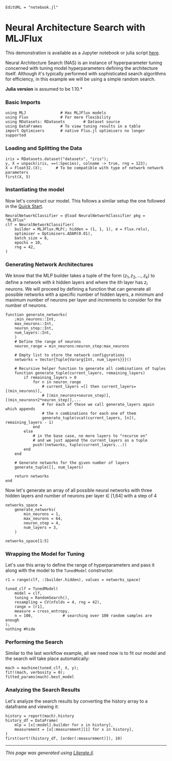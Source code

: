 ```@meta
EditURL = "notebook.jl"
```

# Neural Architecture Search with MLJFlux

This demonstration is available as a Jupyter notebook or julia script
[here](https://github.com/FluxML/MLJFlux.jl/tree/dev/docs/src/common_workflows/architecture_search).

Neural Architecture Search (NAS) is an instance of hyperparameter tuning concerned
with tuning model hyperparameters defining the architecture itself. Although it's
typically performed with sophisticated search algorithms for efficiency, in this example
we will be using a simple random search.

**Julia version** is assumed to be 1.10.*

### Basic Imports

````@example architecture_search
using MLJ               # Has MLJFlux models
using Flux              # For more flexibility
using RDatasets: RDatasets        # Dataset source
using DataFrames        # To view tuning results in a table
import Optimisers       # native Flux.jl optimisers no longer supported
````

### Loading and Splitting the Data

````@example architecture_search
iris = RDatasets.dataset("datasets", "iris");
y, X = unpack(iris, ==(:Species), colname -> true, rng = 123);
X = Float32.(X);      # To be compatible with type of network network parameters
first(X, 5)
````

### Instantiating the model

Now let's construct our model. This follows a similar setup the one followed in the
[Quick Start](../../index.md#Quick-Start).

````@example architecture_search
NeuralNetworkClassifier = @load NeuralNetworkClassifier pkg = "MLJFlux"
clf = NeuralNetworkClassifier(
    builder = MLJFlux.MLP(; hidden = (1, 1, 1), σ = Flux.relu),
    optimiser = Optimisers.ADAM(0.01),
    batch_size = 8,
    epochs = 10,
    rng = 42,
)
````

### Generating Network Architectures

We know that the MLP builder takes a tuple of the form $(z_1, z_2, ..., z_k)$ to define
a network with $k$ hidden layers and where the ith layer has $z_i$ neurons. We will
proceed by defining a function that can generate all possible networks with a specific
number of hidden layers, a minimum and maximum number of neurons per layer and
increments to consider for the number of neurons.

````@example architecture_search
function generate_networks(
    ;min_neurons::Int,
    max_neurons::Int,
    neuron_step::Int,
    num_layers::Int,
    )
    # Define the range of neurons
    neuron_range = min_neurons:neuron_step:max_neurons

    # Empty list to store the network configurations
    networks = Vector{Tuple{Vararg{Int, num_layers}}}()

    # Recursive helper function to generate all combinations of tuples
    function generate_tuple(current_layers, remaining_layers)
        if remaining_layers > 0
            for n in neuron_range
                # current_layers =[] then current_layers=[(min_neurons)],
                # [(min_neurons+neuron_step)], [(min_neurons+2*neuron_step)],...
                # for each of these we call generate_layers again which appends
                # the n combinations for each one of them
                generate_tuple(vcat(current_layers, [n]), remaining_layers - 1)
            end
        else
            # in the base case, no more layers to "recurse on"
            # and we just append the current_layers as a tuple
            push!(networks, tuple(current_layers...))
        end
    end

    # Generate networks for the given number of layers
    generate_tuple([], num_layers)

    return networks
end
````

Now let's generate an array of all possible neural networks with three hidden layers and
number of neurons per layer ∈ [1,64] with a step of 4

````@example architecture_search
networks_space =
    generate_networks(
        min_neurons = 1,
        max_neurons = 64,
        neuron_step = 4,
        num_layers = 3,
    )

networks_space[1:5]
````

### Wrapping the Model for Tuning

Let's use this array to define the range of hyperparameters and pass it along with the
model to the `TunedModel` constructor.

````@example architecture_search
r1 = range(clf, :(builder.hidden), values = networks_space)

tuned_clf = TunedModel(
    model = clf,
    tuning = RandomSearch(),
    resampling = CV(nfolds = 4, rng = 42),
    range = [r1],
    measure = cross_entropy,
    n = 100,             # searching over 100 random samples are enough
);
nothing #hide
````

### Performing the Search

Similar to the last workflow example, all we need now is to fit our model and the search
will take place automatically:

````@example architecture_search
mach = machine(tuned_clf, X, y);
fit!(mach, verbosity = 0);
fitted_params(mach).best_model
````

### Analyzing the Search Results

Let's analyze the search results by converting the history array to a dataframe and
viewing it:

````@example architecture_search
history = report(mach).history
history_df = DataFrame(
    mlp = [x[:model].builder for x in history],
    measurement = [x[:measurement][1] for x in history],
)
first(sort!(history_df, [order(:measurement)]), 10)
````

---

*This page was generated using [Literate.jl](https://github.com/fredrikekre/Literate.jl).*


